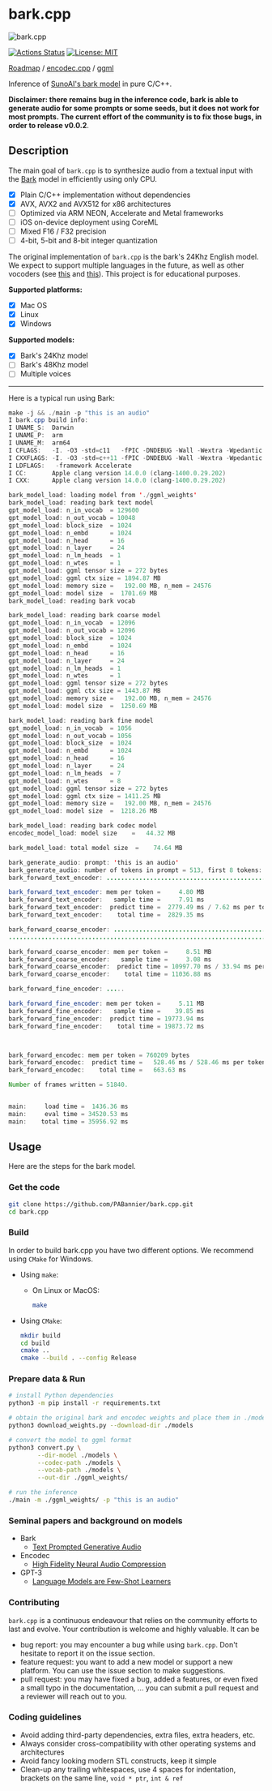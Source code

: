 # bark.cpp

![bark.cpp](./assets/banner.jpeg)

[![Actions Status](https://github.com/PABannier/bark.cpp/actions/workflows/build.yml/badge.svg)](https://github.com/PABannier/bark.cpp/actions)
[![License: MIT](https://img.shields.io/badge/license-MIT-blue.svg)](https://opensource.org/licenses/MIT)

[Roadmap](https://github.com/users/PABannier/projects/1) / [encodec.cpp](https://github.com/PABannier/encodec.cpp) / [ggml](https://github.com/ggerganov/ggml)

Inference of [SunoAI's bark model](https://github.com/suno-ai/bark) in pure C/C++.

**Disclaimer: there remains bug in the inference code, bark is able to generate audio for some prompts or some seeds,
but it does not work for most prompts. The current effort of the community is to fix those bugs, in order to release
v0.0.2**.

## Description

The main goal of `bark.cpp` is to synthesize audio from a textual input with the [Bark](https://github.com/suno-ai/bark) model in efficiently using only CPU.

- [X] Plain C/C++ implementation without dependencies
- [X] AVX, AVX2 and AVX512 for x86 architectures
- [ ] Optimized via ARM NEON, Accelerate and Metal frameworks
- [ ] iOS on-device deployment using CoreML
- [ ] Mixed F16 / F32 precision
- [ ] 4-bit, 5-bit and 8-bit integer quantization

The original implementation of `bark.cpp` is the bark's 24Khz English model. We expect to support multiple languages in the future, as well as other vocoders (see [this](https://github.com/PABannier/bark.cpp/issues/36) and [this](https://github.com/PABannier/bark.cpp/issues/6)).
This project is for educational purposes.

**Supported platforms:**

- [X] Mac OS
- [X] Linux
- [X] Windows

**Supported models:**

- [X] Bark's 24Khz model
- [ ] Bark's 48Khz model
- [ ] Multiple voices

---

Here is a typical run using Bark:

```java
make -j && ./main -p "this is an audio"
I bark.cpp build info:
I UNAME_S:  Darwin
I UNAME_P:  arm
I UNAME_M:  arm64
I CFLAGS:   -I. -O3 -std=c11   -fPIC -DNDEBUG -Wall -Wextra -Wpedantic -Wcast-qual -Wdouble-promotion -Wshadow -Wstrict-prototypes -Wpointer-arith -Wmissing-prototypes -pthread -DGGML_USE_ACCELERATE
I CXXFLAGS: -I. -O3 -std=c++11 -fPIC -DNDEBUG -Wall -Wextra -Wpedantic -Wcast-qual -Wno-unused-function -Wno-multichar -pthread
I LDFLAGS:   -framework Accelerate
I CC:       Apple clang version 14.0.0 (clang-1400.0.29.202)
I CXX:      Apple clang version 14.0.0 (clang-1400.0.29.202)

bark_model_load: loading model from './ggml_weights'
bark_model_load: reading bark text model
gpt_model_load: n_in_vocab  = 129600
gpt_model_load: n_out_vocab = 10048
gpt_model_load: block_size  = 1024
gpt_model_load: n_embd      = 1024
gpt_model_load: n_head      = 16
gpt_model_load: n_layer     = 24
gpt_model_load: n_lm_heads  = 1
gpt_model_load: n_wtes      = 1
gpt_model_load: ggml tensor size = 272 bytes
gpt_model_load: ggml ctx size = 1894.87 MB
gpt_model_load: memory size =   192.00 MB, n_mem = 24576
gpt_model_load: model size  =  1701.69 MB
bark_model_load: reading bark vocab

bark_model_load: reading bark coarse model
gpt_model_load: n_in_vocab  = 12096
gpt_model_load: n_out_vocab = 12096
gpt_model_load: block_size  = 1024
gpt_model_load: n_embd      = 1024
gpt_model_load: n_head      = 16
gpt_model_load: n_layer     = 24
gpt_model_load: n_lm_heads  = 1
gpt_model_load: n_wtes      = 1
gpt_model_load: ggml tensor size = 272 bytes
gpt_model_load: ggml ctx size = 1443.87 MB
gpt_model_load: memory size =   192.00 MB, n_mem = 24576
gpt_model_load: model size  =  1250.69 MB

bark_model_load: reading bark fine model
gpt_model_load: n_in_vocab  = 1056
gpt_model_load: n_out_vocab = 1056
gpt_model_load: block_size  = 1024
gpt_model_load: n_embd      = 1024
gpt_model_load: n_head      = 16
gpt_model_load: n_layer     = 24
gpt_model_load: n_lm_heads  = 7
gpt_model_load: n_wtes      = 8
gpt_model_load: ggml tensor size = 272 bytes
gpt_model_load: ggml ctx size = 1411.25 MB
gpt_model_load: memory size =   192.00 MB, n_mem = 24576
gpt_model_load: model size  =  1218.26 MB

bark_model_load: reading bark codec model
encodec_model_load: model size    =   44.32 MB

bark_model_load: total model size  =    74.64 MB

bark_generate_audio: prompt: 'this is an audio'
bark_generate_audio: number of tokens in prompt = 513, first 8 tokens: 20579 20172 20199 33733 129595 129595 129595 129595
bark_forward_text_encoder: ...........................................................................................................

bark_forward_text_encoder: mem per token =     4.80 MB
bark_forward_text_encoder:   sample time =     7.91 ms
bark_forward_text_encoder:  predict time =  2779.49 ms / 7.62 ms per token
bark_forward_text_encoder:    total time =  2829.35 ms

bark_forward_coarse_encoder: .................................................................................................................................................................
..................................................................................................................................................................

bark_forward_coarse_encoder: mem per token =     8.51 MB
bark_forward_coarse_encoder:   sample time =     3.08 ms
bark_forward_coarse_encoder:  predict time = 10997.70 ms / 33.94 ms per token
bark_forward_coarse_encoder:    total time = 11036.88 ms

bark_forward_fine_encoder: .....

bark_forward_fine_encoder: mem per token =     5.11 MB
bark_forward_fine_encoder:   sample time =    39.85 ms
bark_forward_fine_encoder:  predict time = 19773.94 ms
bark_forward_fine_encoder:    total time = 19873.72 ms



bark_forward_encodec: mem per token = 760209 bytes
bark_forward_encodec:  predict time =   528.46 ms / 528.46 ms per token
bark_forward_encodec:    total time =   663.63 ms

Number of frames written = 51840.


main:     load time =  1436.36 ms
main:     eval time = 34520.53 ms
main:    total time = 35956.92 ms
```

## Usage

Here are the steps for the bark model.

### Get the code

```bash
git clone https://github.com/PABannier/bark.cpp.git
cd bark.cpp
```

### Build

In order to build bark.cpp you have two different options. We recommend using `CMake` for Windows.

- Using `make`:
  - On Linux or MacOS:

      ```bash
      make
      ```

- Using `CMake`:

    ```bash
    mkdir build
    cd build
    cmake ..
    cmake --build . --config Release
    ```

### Prepare data & Run

```bash
# install Python dependencies
python3 -m pip install -r requirements.txt

# obtain the original bark and encodec weights and place them in ./models
python3 download_weights.py --download-dir ./models

# convert the model to ggml format
python3 convert.py \
        --dir-model ./models \
        --codec-path ./models \
        --vocab-path ./models \
        --out-dir ./ggml_weights/

# run the inference
./main -m ./ggml_weights/ -p "this is an audio"
```

### Seminal papers and background on models

- Bark
    - [Text Prompted Generative Audio](https://github.com/suno-ai/bark)
- Encodec
    - [High Fidelity Neural Audio Compression](https://arxiv.org/abs/2210.13438)
- GPT-3
    - [Language Models are Few-Shot Learners](https://arxiv.org/abs/2005.14165)

### Contributing

`bark.cpp` is a continuous endeavour that relies on the community efforts to last and evolve. Your contribution is welcome and highly valuable. It can be

- bug report: you may encounter a bug while using `bark.cpp`. Don't hesitate to report it on the issue section.
- feature request: you want to add a new model or support a new platform. You can use the issue section to make suggestions.
- pull request: you may have fixed a bug, added a features, or even fixed a small typo in the documentation, ... you can submit a pull request and a reviewer will reach out to you.

### Coding guidelines

- Avoid adding third-party dependencies, extra files, extra headers, etc.
- Always consider cross-compatibility with other operating systems and architectures
- Avoid fancy looking modern STL constructs, keep it simple
- Clean-up any trailing whitespaces, use 4 spaces for indentation, brackets on the same line, `void * ptr`, `int & ref`
